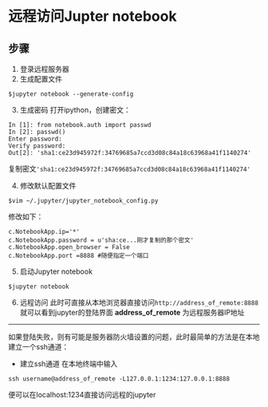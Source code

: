 # 远程访问Jupter notebook
## 步骤
1. 登录远程服务器
2. 生成配置文件
```
$jupyter notebook --generate-config
```
3. 生成密码
打开ipython，创建密文：
```
In [1]: from notebook.auth import passwd
In [2]: passwd()
Enter password: 
Verify password: 
Out[2]: 'sha1:ce23d945972f:34769685a7ccd3d08c84a18c63968a41f1140274'
```
复制密文`'sha1:ce23d945972f:34769685a7ccd3d08c84a18c63968a41f1140274'`

4. 修改默认配置文件
```
$vim ~/.jupyter/jupyter_notebook_config.py 
```
修改如下：
```
c.NotebookApp.ip='*'
c.NotebookApp.password = u'sha:ce...刚才复制的那个密文'
c.NotebookApp.open_browser = False
c.NotebookApp.port =8888 #随便指定一个端口
```
5. 启动Jupyter notebook
```
$jupyter notebook
```
6. 远程访问
此时可直接从本地浏览器直接访问`http://address_of_remote:8888`就可以看到jupyter的登陆界面
**address_of_remote**  为远程服务器IP地址 
-------
如果登陆失败，则有可能是服务器防火墙设置的问题，此时最简单的方法是在本地建立一个ssh通道：
* 建立ssh通道
在本地终端中输入
```
ssh username@address_of_remote -L127.0.0.1:1234:127.0.0.1:8888 
```
便可以在localhost:1234直接访问远程的jupyter